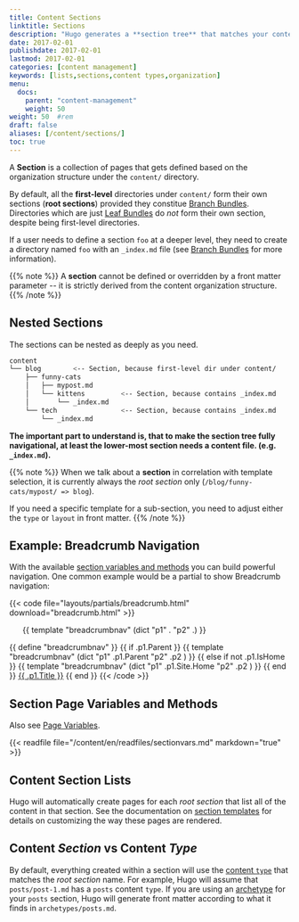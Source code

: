 ```yaml
---
title: Content Sections
linktitle: Sections
description: "Hugo generates a **section tree** that matches your content."
date: 2017-02-01
publishdate: 2017-02-01
lastmod: 2017-02-01
categories: [content management]
keywords: [lists,sections,content types,organization]
menu:
  docs:
    parent: "content-management"
    weight: 50
weight: 50	#rem
draft: false
aliases: [/content/sections/]
toc: true
---
```


A **Section** is a collection of pages that gets defined based on the
organization structure under the `content/` directory.

By default, all the **first-level** directories under `content/` form their own
sections (**root sections**) provided they constitue [Branch Bundles][branch bundles].
Directories which are just [Leaf Bundles][leaf bundles] do *not* form
their own section, despite being first-level directories.

If a user needs to define a section `foo` at a deeper level, they need to create
a directory named `foo` with an `_index.md` file (see [Branch Bundles][branch bundles]
for more information).


{{% note %}}
A **section** cannot be defined or overridden by a front matter parameter -- it
is strictly derived from the content organization structure.
{{% /note %}}

## Nested Sections

The sections can be nested as deeply as you need.

```bash
content
└── blog        <-- Section, because first-level dir under content/
    ├── funny-cats
    │   ├── mypost.md
    │   └── kittens         <-- Section, because contains _index.md
    │       └── _index.md
    └── tech                <-- Section, because contains _index.md
        └── _index.md
```

**The important part to understand is, that to make the section tree fully navigational, at least the lower-most section needs a content file. (e.g. `_index.md`).**

{{% note %}}
When we talk about a **section** in correlation with template selection, it is
currently always the *root section* only (`/blog/funny-cats/mypost/ => blog`).

If you need a specific template for a sub-section, you need to adjust either the `type` or `layout` in front matter.
{{% /note %}}

## Example: Breadcrumb Navigation

With the available [section variables and methods](#section-page-variables-and-methods) you can build powerful navigation. One common example would be a partial to show Breadcrumb navigation:

{{< code file="layouts/partials/breadcrumb.html" download="breadcrumb.html" >}}
<ol  class="nav navbar-nav">
  {{ template "breadcrumbnav" (dict "p1" . "p2" .) }}
</ol>
{{ define "breadcrumbnav" }}
{{ if .p1.Parent }}
{{ template "breadcrumbnav" (dict "p1" .p1.Parent "p2" .p2 )  }}
{{ else if not .p1.IsHome }}
{{ template "breadcrumbnav" (dict "p1" .p1.Site.Home "p2" .p2 )  }}
{{ end }}
<li{{ if eq .p1 .p2 }} class="active"{{ end }}>
  <a href="{{ .p1.Permalink }}">{{ .p1.Title }}</a>
</li>
{{ end }}
{{< /code >}}

## Section Page Variables and Methods

Also see [Page Variables](/variables/page/).

{{< readfile file="/content/en/readfiles/sectionvars.md" markdown="true" >}}

## Content Section Lists

Hugo will automatically create pages for each *root section* that list all of the content in that section. See the documentation on [section templates][] for details on customizing the way these pages are rendered.

## Content *Section* vs Content *Type*

By default, everything created within a section will use the [content `type`][content type] that matches the *root section* name. For example, Hugo will assume that `posts/post-1.md` has a `posts` content `type`. If you are using an [archetype][] for your `posts` section, Hugo will generate front matter according to what it finds in `archetypes/posts.md`.

[archetype]: /content-management/archetypes/
[content type]: /content-management/types/
[directory structure]: /getting-started/directory-structure/
[section templates]: /templates/section-templates/
[leaf bundles]: /content-management/page-bundles/#leaf-bundles
[branch bundles]: /content-management/page-bundles/#branch-bundles
